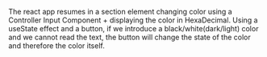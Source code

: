 The react app resumes in a section element changing color using a Controller Input Component + displaying the color in HexaDecimal. Using a useState effect and a button, if we introduce a black/white(dark/light) color
and we cannot read the text, the button will change the state of the color and therefore the color itself.
